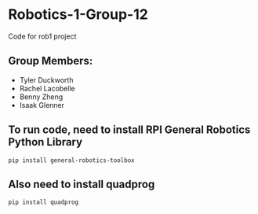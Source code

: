 # Robotics-1-Group-12
Code for rob1 project

## Group Members:
- Tyler Duckworth
- Rachel Lacobelle
- Benny Zheng
- Isaak Glenner

## To run code, need to install RPI General Robotics Python Library
```pip install general-robotics-toolbox```

## Also need to install quadprog
```pip install quadprog```
